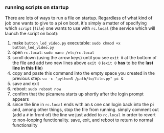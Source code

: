 ### running scripts on startup

There are lots of ways to run a file on startup. Regardless of what kind of job one wants to give to a pi on boot, it's simply a matter of specifying which `script` (`file`) one wants to use with `rc.local` (the service which will launch the script on boot):

1. make `button_led_video.py` executable: `sudo chmod +x button_led_video.py`
2. open `rc.local`: `sudo nano /etc/rc.local`
3. scroll down (using the arrow keys) until you see `exit 0` at the bottom of the file and add two new lines above `exit 0` (`exit 0` **has** to be the **last line in this file**)
4. copy and paste this command into the empty space you created in the previous step: `su -c "python3 /path/to/file.py" pi &`
5. save and exit
6. reboot: `sudo reboot now`
7. confirm that the picamera starts up shortly after the login prompt appears
8. since the line in `rc.local` ends with an `&` one can login back into the pi and, among other things, stop the file from running. simply comment out (add a `#` in front of) the line we just added to `rc.local` in order to revert to non-looping functionality. save, exit, and reboot to return to normal functionality
